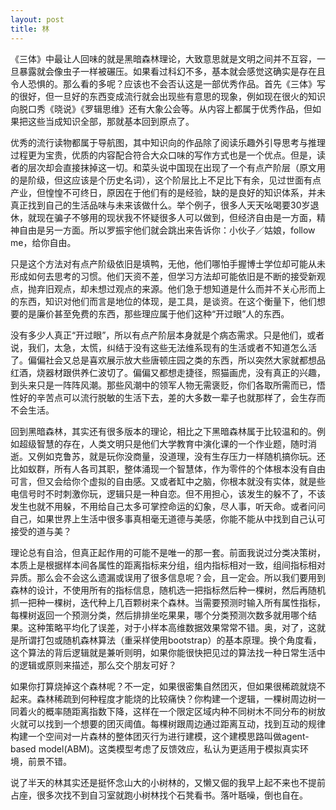 ```yaml
---
layout: post
title: 林
---
```


《三体》中最让人回味的就是黑暗森林理论，大致意思就是文明之间并不互容，一旦暴露就会像虫子一样被碾压。如果看过科幻不多，基本就会感觉这确实是存在且令人恐惧的。那么看的多呢？应该也不会否认这是一部优秀作品。首先《三体》写的很好，但一旦好的东西变成流行就会出现些有意思的现象，例如现在很火的知识向脱口秀《晓说》《罗辑思维》还有大象公会等。从内容上都属于优秀作品，但如果把这些当成知识全部，那就基本回到原点了。

优秀的流行读物都属于导航图，其中知识向的作品除了阅读乐趣外引导思考与推理过程更为宝贵，优质的内容配合符合大众口味的写作方式也是一个优点。但是，读者的层次却会直接抹掉这一切。和菜头说中国现在出现了一个有点产阶层（原文用的是阶级，但这应该是个历史名词），这个阶层比上不足比下有余，见过世面有点产业，但惶惶不可终日，原因在于他们有的是经验，缺的是良好的知识体系，并未真正找到自己的生活品味与未来该做什么。举个例子，很多人天天吆喝要30岁退休，就现在骗子不够用的现状我不怀疑很多人可以做到，但经济自由是一方面，精神自由是另一方面。所以罗振宇他们就会跳出来告诉你：小伙子／姑娘，follow me，给你自由。

只是这个方法对有点产阶级依旧是填鸭，无他，他们哪怕手握博士学位却可能从未形成如何去思考的习惯。他们天资不差，但学习方法却可能依旧是不断的接受新观点，抛弃旧观点，却未想过观点的来源。他们急于想知道是什么而并不关心形而上的东西，知识对他们而言是地位的体现，是工具，是谈资。在这个衡量下，他们想要的是廉价甚至免费的东西，那些理应属于他们这种“开过眼”人的东西。

没有多少人真正“开过眼”，所以有点产阶层本身就是个病态需求。只是他们，或者说，我们，太急，太慌，纠结于没有这些无法维系现有的生活或者不知道怎么活了。偏偏社会又总是喜欢展示放大些唐顿庄园之类的东西，所以突然大家就都想品红酒，烧器材跟供养仁波切了。偏偏又都想走捷径，照猫画虎，没有真正的兴趣，到头来只是一阵阵风潮。那些风潮中的领军人物无需褒贬，你们各取所需而已，悟性好的辛苦点可以流行脱敏的生活下去，差的大多数一辈子也就那样了，会生存而不会生活。

回到黑暗森林，其实还有很多版本的理论，相比之下黑暗森林属于比较温和的。例如超级智慧的存在，人类文明只是他们大学教育中演化课的一个作业题，随时消逝。又例如克鲁苏，就是玩你没商量，没道理，没有生存压力一样随机搞你玩。还比如蚁群，所有人各司其职，整体涌现一个智慧体，作为零件的个体根本没有自由可言，但又会给你个虚拟的自由感。又或者缸中之脑，你根本就没有实体，就是些电信号时不时刺激你玩，逻辑只是一种自恋。但不用担心，该发生的躲不了，不该发生也就不用躲，不用给自己太多可掌控命运的幻象，尽人事，听天命。或者问问自己，如果世界上生活中很多事真相毫无道德与美感，你能不能从中找到自己认可接受的道与美？

理论总有自洽，但真正起作用的可能不是唯一的那一套。前面我说过分类决策树，本质上是根据样本间各属性的距离指标来分组，组内指标相对一致，组间指标相对异质。那么会不会这么遗漏或误用了很多信息呢？会，且一定会。所以我们要用到森林的设计，不使用所有的指标信息，随机选一把指标然后种一棵树，然后再随机抓一把种一棵树，迭代种上几百颗树来个森林。当需要预测时输入所有属性指标，每棵树返回一个预测分类，然后排排坐吃果果，哪个分类预测次数多就用哪个结果。这种策略平均化了误差，对于小样本高维数据效果常常不错。奥，对了，这就是所谓打包或随机森林算法（重采样使用bootstrap）的基本原理。换个角度看，这个算法的背后逻辑就是兼听则明，如果你能很快把见过的算法找一种日常生活中的逻辑或原则来描述，那么交个朋友可好？

如果你打算烧掉这个森林呢？不一定，如果很密集自然团灭，但如果很稀疏就烧不起来。森林稀疏到何种程度才能烧的比较痛快？你构建一个逻辑，一棵树周边树一同着火的概率随距离指数下降，这样在一个限定区域内种不同树木不同分布的树放火就可以找到一个想要的团灭阈值。每棵树跟周边通过距离互动，找到互动的规律构建一个空间对一片森林的整体团灭行为进行建模，这个建模思路叫做agent-based model(ABM)。这类模型考虑了反馈效应，私认为更适用于模拟真实环境，前景不错。

说了半天的林其实还是挺怀念山大的小树林的，又懒又倔的我早上起不来也不提前占座，很多次找不到自习室就跑小树林找个石凳看书。落叶聒噪，倒也自在。